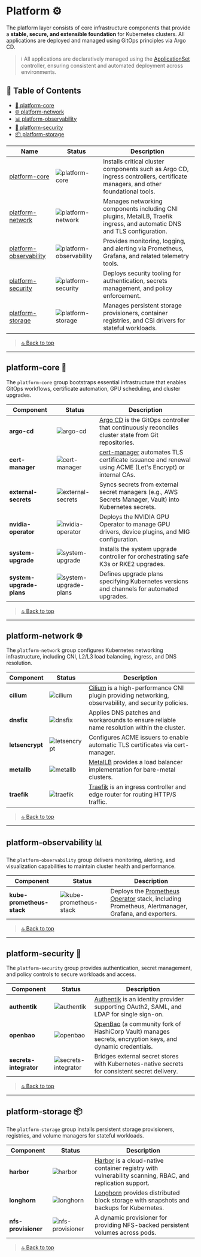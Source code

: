 # Platform ⚙️

The platform layer consists of core infrastructure components that provide a **stable, secure, and extensible foundation** for Kubernetes clusters. All applications are deployed and managed using GitOps principles via Argo CD.

> ℹ️ All applications are declaratively managed using the [ApplicationSet](https://argo-cd.readthedocs.io/en/stable/operator-manual/applicationset/) controller, ensuring consistent and automated deployment across environments.

## 📑 Table of Contents

- [🧱 platform-core](#platform-core-)
- [🌐 platform-network](#platform-network-)
- [📊 platform-observability](#platform-observability-)
- [🔐 platform-security](#platform-security-)
- [📦 platform-storage](#platform-storage-)

| Name | Status | Description |
| ---- | ------ | ----------- |
| [platform-core](./src/platform/core) | ![platform-core](https://cd.jcan.dev/api/badge?name=platform-core&revision=true&showAppName=true) | Installs critical cluster components such as Argo CD, ingress controllers, certificate managers, and other foundational tools. |
| [platform-network](./src/platform/network) | ![platform-network](https://cd.jcan.dev/api/badge?name=platform-network&revision=true&showAppName=true) | Manages networking components including CNI plugins, MetalLB, Traefik ingress, and automatic DNS and TLS configuration. |
| [platform-observability](./src/platform/observability) | ![platform-observability](https://cd.jcan.dev/api/badge?name=platform-observability&revision=true&showAppName=true) | Provides monitoring, logging, and alerting via Prometheus, Grafana, and related telemetry tools. |
| [platform-security](./src/platform/security) | ![platform-security](https://cd.jcan.dev/api/badge?name=platform-security&revision=true&showAppName=true) | Deploys security tooling for authentication, secrets management, and policy enforcement. |
| [platform-storage](./src/platform/storage) | ![platform-storage](https://cd.jcan.dev/api/badge?name=platform-storage&revision=true&showAppName=true) | Manages persistent storage provisioners, container registries, and CSI drivers for stateful workloads. |

> [🔝 Back to top](#-table-of-contents)
---

## platform-core 🧱

The `platform-core` group bootstraps essential infrastructure that enables GitOps workflows, certificate automation, GPU scheduling, and cluster upgrades.

| Component | Status | Description |
|-----------|--------|-------------|
| **argo-cd** | ![argo-cd](https://cd.jcan.dev/api/badge?name=argo-cd&revision=true&showAppName=true) | [Argo CD](https://argo-cd.readthedocs.io/) is the GitOps controller that continuously reconciles cluster state from Git repositories. |
| **cert-manager** | ![cert-manager](https://cd.jcan.dev/api/badge?name=cert-manager&revision=true&showAppName=true) | [cert-manager](https://cert-manager.io/) automates TLS certificate issuance and renewal using ACME (Let's Encrypt) or internal CAs. |
| **external-secrets** | ![external-secrets](https://cd.jcan.dev/api/badge?name=external-secrets&revision=true&showAppName=true) | Syncs secrets from external secret managers (e.g., AWS Secrets Manager, Vault) into Kubernetes secrets. |
| **nvidia-operator** | ![nvidia-operator](https://cd.jcan.dev/api/badge?name=nvidia-operator&revision=true&showAppName=true) | Deploys the NVIDIA GPU Operator to manage GPU drivers, device plugins, and MIG configuration. |
| **system-upgrade** | ![system-upgrade](https://cd.jcan.dev/api/badge?name=system-upgrade&revision=true&showAppName=true) | Installs the system upgrade controller for orchestrating safe K3s or RKE2 upgrades. |
| **system-upgrade-plans** | ![system-upgrade-plans](https://cd.jcan.dev/api/badge?name=system-upgrade-plans&revision=true&showAppName=true) | Defines upgrade plans specifying Kubernetes versions and channels for automated upgrades. |

> [🔝 Back to top](#-table-of-contents)
---

## platform-network 🌐

The `platform-network` group configures Kubernetes networking infrastructure, including CNI, L2/L3 load balancing, ingress, and DNS resolution.

| Component | Status | Description |
|-----------|--------|-------------|
| **cilium** | ![cilium](https://cd.jcan.dev/api/badge?name=cilium&revision=true&showAppName=true) | [Cilium](https://cilium.io/) is a high-performance CNI plugin providing networking, observability, and security policies. |
| **dnsfix** | ![dnsfix](https://cd.jcan.dev/api/badge?name=dnsfix&revision=true&showAppName=true) | Applies DNS patches and workarounds to ensure reliable name resolution within the cluster. |
| **letsencrypt** | ![letsencrypt](https://cd.jcan.dev/api/badge?name=letsencrypt&revision=true&showAppName=true) | Configures ACME issuers to enable automatic TLS certificates via cert-manager. |
| **metallb** | ![metallb](https://cd.jcan.dev/api/badge?name=metallb&revision=true&showAppName=true) | [MetalLB](https://metallb.universe.tf/) provides a load balancer implementation for bare-metal clusters. |
| **traefik** | ![traefik](https://cd.jcan.dev/api/badge?name=traefik&revision=true&showAppName=true) | [Traefik](https://traefik.io/) is an ingress controller and edge router for routing HTTP/S traffic. |

> [🔝 Back to top](#-table-of-contents)
---

## platform-observability 📊

The `platform-observability` group delivers monitoring, alerting, and visualization capabilities to maintain cluster health and performance.

| Component | Status | Description |
|-----------|--------|-------------|
| **kube-prometheus-stack** | ![kube-prometheus-stack](https://cd.jcan.dev/api/badge?name=kube-prometheus-stack&revision=true&showAppName=true) | Deploys the [Prometheus Operator](https://github.com/prometheus-operator/kube-prometheus) stack, including Prometheus, Alertmanager, Grafana, and exporters. |

> [🔝 Back to top](#-table-of-contents)
---

## platform-security 🔐  

The `platform-security` group provides authentication, secret management, and policy controls to secure workloads and access.

| Component | Status | Description |
|-----------|--------|-------------|
| **authentik** | ![authentik](https://cd.jcan.dev/api/badge?name=authentik&revision=true&showAppName=true) | [Authentik](https://goauthentik.io/) is an identity provider supporting OAuth2, SAML, and LDAP for single sign-on. |
| **openbao** | ![openbao](https://cd.jcan.dev/api/badge?name=openbao&revision=true&showAppName=true) | [OpenBao](https://openbao.dev/) (a community fork of HashiCorp Vault) manages secrets, encryption keys, and dynamic credentials. |
| **secrets-integrator** | ![secrets-integrator](https://cd.jcan.dev/api/badge?name=secrets-integrator&revision=true&showAppName=true) | Bridges external secret stores with Kubernetes-native secrets for consistent secret delivery. |

> [🔝 Back to top](#-table-of-contents)
---

## platform-storage 📦

The `platform-storage` group installs persistent storage provisioners, registries, and volume managers for stateful workloads.

| Component | Status | Description |
|-----------|--------|-------------|
| **harbor** | ![harbor](https://cd.jcan.dev/api/badge?name=harbor&revision=true&showAppName=true) | [Harbor](https://goharbor.io/) is a cloud-native container registry with vulnerability scanning, RBAC, and replication support. |
| **longhorn** | ![longhorn](https://cd.jcan.dev/api/badge?name=longhorn&revision=true&showAppName=true) | [Longhorn](https://longhorn.io/) provides distributed block storage with snapshots and backups for Kubernetes. |
| **nfs-provisioner** | ![nfs-provisioner](https://cd.jcan.dev/api/badge?name=nfs-provisioner&revision=true&showAppName=true) | A dynamic provisioner for providing NFS-backed persistent volumes across pods. |

> [🔝 Back to top](#-table-of-contents)
